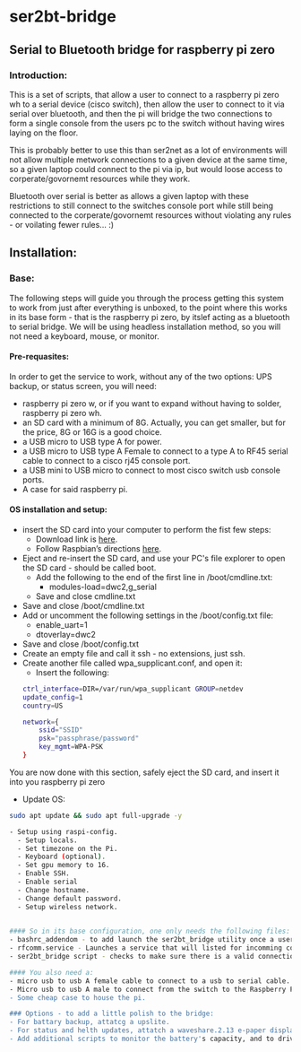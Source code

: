 # ser2bt-bridge
## Serial to Bluetooth bridge for raspberry pi zero

### Introduction:
This is a set of scripts, that allow a user to connect to a raspberry pi zero wh to a serial device (cisco switch), then allow the user to connect to it via serial over bluetooth, and then the pi will bridge the two connections to form a single console from the users pc to the switch without having wires laying on the floor.

This is probably better to use this than ser2net as a lot of environments will not allow multiple metwork connections to a given device at the same time, so a given laptop could connect to the pi via ip, but would loose access to corperate/govornemt resources while they work.

Bluetooth over serial is better as allows a given laptop with these restrictions to still connect to the switches console port while still being connected to the corperate/govornemt resources without violating any rules - or voilating fewer rules... :)

## Installation:
### Base:
The following steps will guide you through the process getting this system to work from just after everything is unboxed, to the point where this works in its base form - that is the raspberry pi zero, by itslef acting as a bluetooth to serial bridge.  We will be using headless installation method, so you will not need a keyboard, mouse, or monitor.
#### Pre-requasites:
In order to get the service to work, without any of the two options: UPS backup, or status screen, you will need:  
- raspberry pi zero w, or if you want to expand without having to solder, raspberry pi zero wh.
- an SD card with a minimum of 8G.  Actually, you can get smaller, but for the price, 8G or 16G is a good choice.
- a USB micro to USB type A for power.
- a USB micro to USB type A Female to connect to a type A to RF45 serial cable to connect to a cisco rj45 console port.
- a USB mini to USB micro to connect to most cisco switch usb console ports.
- A case for said raspberry pi.
#### OS installation and setup:
- insert the SD card into your computer to perform the fist few steps:
  - Download link is [here](https://www.raspberrypi.org/downloads/raspberry-pi-os/).
  - Follow Raspbian’s directions [here](https://www.raspberrypi.org/documentation/installation/installing-images/README.md).
- Eject and re-insert the SD card, and use your PC's file explorer to open the SD card - should be called boot.
  - Add the following to the end of the first line in /boot/cmdline.txt:
    - modules-load=dwc2,g_serial
  - Save and close cmdline.txt
- Save and close /boot/cmdline.txt
- Add or uncomment the following settings in the /boot/config.txt file:  
  - enable_uart=1
  - dtoverlay=dwc2
- Save and close /boot/config.txt
- Create an empty file and call it ssh - no extensions, just ssh.
- Create another file called wpa_supplicant.conf, and open it:
  - Insert the following:
  ```bash
  ctrl_interface=DIR=/var/run/wpa_supplicant GROUP=netdev
  update_config=1
  country=US
  
  network={
      ssid="SSID"
      psk="passphrase/password"
      key_mgmt=WPA-PSK
  }

You are now done with this section, safely eject the SD card, and insert it into you raspberry pi zero
- Update OS:
```bash
sudo apt update && sudo apt full-upgrade -y

- Setup using raspi-config.
  - Setup locals.
  - Set timezone on the Pi.
  - Keyboard (optional).
  - Set gpu memory to 16.
  - Enable SSH.
  - Enable serial
  - Change hostname.
  - Change default password.
  - Setup wireless network.

 
#### So in its base configuration, one only needs the following files:
- bashrc_addendom - to add launch the ser2bt_bridge utility once a user logs using rfcomm (serial over bluetooth.
- rfcomm.service - Launches a service that will listed for incomming connection requests from the rfcomm vty port.
- ser2bt_bridge script - checks to make sure there is a valid connection on rfcomm and either the vtyusb or vtyamc0, and attempts to bridge them together.

#### You also need a:
- micro usb to usb A female cable to connect to a usb to serial cable.
- Micro usb to usb A male to connect from the switch to the Raspberry Pi's power port.
- Some cheap case to house the pi.

### Options - to add a little polish to the bridge:
- For battary backup, attatcg a upslite.
- For status and helth updates, attatch a waveshare.2.13 e-paper display.
- Add additional scripts to monitor the battery's capacity, and to drive the waveshare display.

